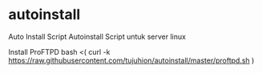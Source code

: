 # autoinstall
Auto Install Script
Autoinstall Script untuk server linux

Install ProFTPD
bash <( curl -k https://raw.githubusercontent.com/tujuhion/autoinstall/master/proftpd.sh )
